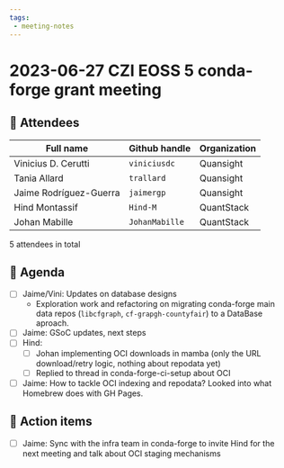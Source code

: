 ```yaml
---
tags:
 - meeting-notes
---
```

# 2023-06-27 CZI EOSS 5 conda-forge grant meeting

## 👥 Attendees

| Full name              | Github handle    | Organization  |
|------------------------|------------------|---------------|
| Vinicius D. Cerutti    | `viniciusdc`     | Quansight     |
| Tania Allard           | `trallard`       | Quansight     |
| Jaime Rodríguez-Guerra | `jaimergp`       | Quansight     |
| Hind Montassif         | `Hind-M`         | QuantStack    |
| Johan Mabille          | `JohanMabille`   | QuantStack    |


5 attendees in total

## 📝 Agenda

- [ ] Jaime/Vini: Updates on database designs
    - Exploration work and refactoring on migrating conda-forge main data repos (`libcfgraph`, `cf-grapgh-countyfair`) to a DataBase aproach.
- [ ] Jaime: GSoC updates, next steps
- [ ] Hind:
  - [ ] Johan implementing OCI downloads in mamba (only the URL download/retry logic, nothing about repodata yet)
  - [ ] Replied to thread in conda-forge-ci-setup about OCI
- [ ] Jaime: How to tackle OCI indexing and repodata? Looked into what Homebrew does with GH Pages.

## 🚀 Action items

- [ ] Jaime: Sync with the infra team in conda-forge to invite Hind for the next meeting and talk about OCI staging mechanisms

